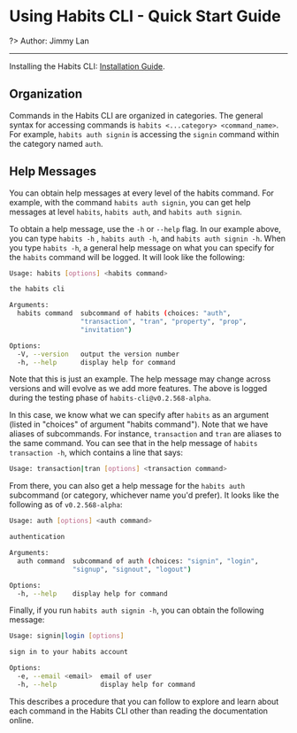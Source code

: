 # Using Habits CLI - Quick Start Guide

?> Author: Jimmy Lan

---

Installing the Habits CLI: [Installation Guide](installation.md).

## Organization

Commands in the Habits CLI are organized in categories. The general syntax for accessing commands
is `habits <...category> <command_name>`. For example, `habits auth signin` is accessing the `signin` command within the
category named `auth`.

## Help Messages

You can obtain help messages at every level of the habits command. For example, with the command `habits auth signin`,
you can get help messages at level `habits`, `habits auth`, and `habits auth signin`.

To obtain a help message, use the `-h` or `--help` flag. In our example above, you can type `habits -h`
, `habits auth -h`, and `habits auth signin -h`. When you type `habits -h`, a general help message on what you can
specify for the `habits` command will be logged. It will look like the following:

```bash
Usage: habits [options] <habits command>

the habits cli

Arguments:
  habits command  subcommand of habits (choices: "auth",
                  "transaction", "tran", "property", "prop",
                  "invitation")

Options:
  -V, --version   output the version number
  -h, --help      display help for command
```

Note that this is just an example. The help message may change across versions and will evolve as we add more features.
The above is logged during the testing phase of `habits-cli@v0.2.568-alpha`.

In this case, we know what we can specify after `habits` as an argument (listed in "choices" of argument "habits
command"). Note that we have aliases of subcommands. For instance, `transaction` and `tran` are aliases to the same
command. You can see that in the help message of `habits transaction -h`, which contains a line that says:

```bash
Usage: transaction|tran [options] <transaction command>
```

From there, you can also get a help message for the `habits auth` subcommand (or category, whichever name you'd prefer).
It looks like the following as of `v0.2.568-alpha`:

```bash
Usage: auth [options] <auth command>

authentication

Arguments:
  auth command  subcommand of auth (choices: "signin", "login",
                "signup", "signout", "logout")

Options:
  -h, --help    display help for command
```

Finally, if you run `habits auth signin -h`, you can obtain the following message:

```bash
Usage: signin|login [options]

sign in to your habits account

Options:
  -e, --email <email>  email of user
  -h, --help           display help for command
```

This describes a procedure that you can follow to explore and learn about each command in the Habits CLI other than
reading the documentation online.
